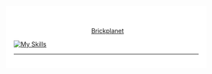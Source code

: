 <div src="user-bg.jpg"
     alt="Banner"
     style="
     float: left; 
     margin-right: 10;
     color: white;
     margin-top: 2;
     margin-bottom: 2;
     background-repeat: no-repeat;
     background-size: cover;
     background: url(user-bg.jpg);
     justify-content: center;
     background: #fff;
     border: 1 solid #242528;
     box-shadow: 0 1 2 #242528;
     border-radius: 50;
     padding: 18;
     " 
/>
### Hi there 👋 im [Aeo Zatoichi Bax](https://github.com/im-aeo) <div>


- 🔭 I sometimes work on [Brickplanet](https://github.com/im-aeo/Brickplanet) for fun.


[![My Skills](https://skillicons.dev/icons?i=ts,laravel,html,css,vue,vite,webpack)]()

<hr>
